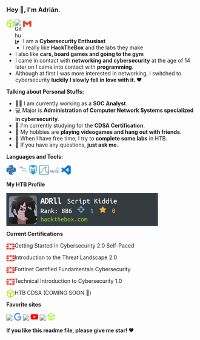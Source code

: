 ### Hey 👋, I'm Adrián.

<a href="https://app.hackthebox.com/profile/1910348">
  <img align="left" alt="HackTheBox" width="22px" src="https://github.com/Adrii-dll/Adrii-dll/blob/main/icons/hackthebox-color.svg" />
</a>
<a href="https://github.com/Adrii-dll">
  <img align="left" alt="Github" width="22px" src="https://cdn.jsdelivr.net/npm/simple-icons@v3/icons/github.svg" />
</a>
<a href="mailto:adrife2002@gmail.com">
  <img align="left" alt="Gmail" width="22px" src="https://github.com/Adrii-dll/Adrii-dll/blob/main/icons/gmail-color.svg" />
</a>

<br />
<br />

- I am a **Cybersecurity Enthusiast** 
- I really like **HackTheBox** and the labs they make
- I also like **cars, board games and going to the gym** 
- I came in contact with **networking and cybersecurity** at the age of 14 later on I came into contact with **programming**.
- Although at first I was more interested in networking, I switched to cybersecurity **luckily I slowly fell in love with it. ❤️**

**Talking about Personal Stuffs:**

- 👨‍🏛 I am currently working as a **SOC Analyst**.
- 💻 Major is **Administration of Computer Network Systems specialized in cybersecurity**.
- 🌱 I'm currently studying for the **CDSA Certification**. 
- 🤔 My hobbies are **playing videogames and hang out with friends**.
- 💼 When I have free time, I try to **complete some labs** in HTB.
- 💬 If you have any questions, **just ask me**.




**Languages and Tools:**  

<code><img height="25" src="https://github.com/Adrii-dll/Adrii-dll/blob/main/icons/python-color.svg"></code>
<code><img height="25" src="https://github.com/Adrii-dll/Adrii-dll/blob/main/icons/kalilinux-color.svg"></code>
<code><img height="25" src="https://github.com/Adrii-dll/Adrii-dll/blob/main/icons/metasploit-color.svg"></code>
<code><img height="25" src="https://github.com/Adrii-dll/Adrii-dll/blob/main/icons/wireshark-color.svg"></code>
<code><img height="25" src="https://github.com/Adrii-dll/Adrii-dll/blob/main/icons/mysql-color.svg"></code>
<code><img height="25" src="https://github.com/Adrii-dll/Adrii-dll/blob/main/icons/vscode-color.svg"></code>

**My HTB Profile**

<img align="left" href="https://app.hackthebox.com/profile/1910348" width="400" src="https://github.com/Adrii-dll/Adrii-dll/blob/main/badges/htb.png" alt="ADRll" />

<br />
<br />
<br />
<br />
<br />

**Current Certifications**

<a>Getting Started in Cybersecurity 2.0 Self-Paced</a>
<a href="https://www.credly.com/badges/ef4d18ca-6a4a-4973-b2b5-88b891ca0283/public_url">
  <img align="left" alt="Fortinet" width="22px" src="https://github.com/Adrii-dll/Adrii-dll/blob/main/icons/fortinet-color.svg" />
</a>

<a>Introduction to the Threat Landscape 2.0</a>
<a href="https://www.credly.com/badges/fc8acd25-04c1-4ffa-8418-4d8f2f11671a/public_url">
  <img align="left" alt="Fortinet" width="22px" src="https://github.com/Adrii-dll/Adrii-dll/blob/main/icons/fortinet-color.svg" />
</a>

<a>Fortinet Certified Fundamentals Cybersecurity</a>
<a href="https://www.credly.com/badges/df5d3e7a-d524-4188-a083-3b8f7d62583c/public_url">
  <img align="left" alt="Fortinet" width="22px" src="https://github.com/Adrii-dll/Adrii-dll/blob/main/icons/fortinet-color.svg" />
</a>

<a>Technical Introduction to Cybersecurity 1.0</a>
<a href="https://www.credly.com/badges/7ece0617-6dc6-46cf-9e03-ac43c8ced640/public_url">
  <img align="left" alt="Fortinet" width="22px" src="https://github.com/Adrii-dll/Adrii-dll/blob/main/icons/fortinet-color.svg" />
</a>

<a>HTB CDSA (COMING SOON 🚧)</a>
<a href="">
  <img align="left" alt="Fortinet" width="22px" src="https://github.com/Adrii-dll/Adrii-dll/blob/main/icons/hackthebox-color.svg" />
</a>


**Favorite sites**

<code><img height="20" src="https://cdn.jsdelivr.net/npm/simple-icons@3.12.2/icons/github.svg"></code>
<code><img height="20" src="https://github.com/Adrii-dll/Adrii-dll/blob/main/icons/google-color.svg"></code>
<code><img height="20" src="https://cdn.jsdelivr.net/npm/simple-icons@3.12.2/icons/stackoverflow.svg"></code>
<code><img height="20" src="https://github.com/Adrii-dll/Adrii-dll/blob/main/icons/youtube-color.svg"></code>
<code><img height="20" src="https://cdn.jsdelivr.net/npm/simple-icons@3.12.2/icons/steam.svg"></code>
<code><img height="20" src="https://github.com/Adrii-dll/Adrii-dll/blob/main/icons/hackthebox-color.svg"></code>


**If you like this readme file, please give me star! ❤️**
